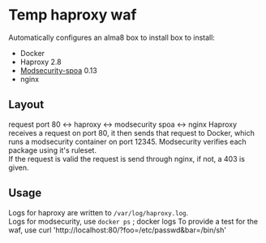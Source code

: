 # Temp haproxy waf

Automatically configures an alma8 box to install box to install:  

 * Docker
 * Haproxy 2.8
 * [Modsecurity-spoa](https://github.com/jcmoraisjr/modsecurity-spoa) 0.13
 * nginx

## Layout

request port 80 <-> haproxy <-> modsecurity spoa <-> nginx
Haproxy receives a request on port 80, it then sends that request to Docker, which runs a modsecurity container on port 12345. Modsecurity verifies each package using it's ruleset.    
If the request is valid the request is send through nginx, if not, a 403 is given.

## Usage

Logs for haproxy are written to `/var/log/haproxy.log`.  
Logs for modsecurity, use `docker ps` ; docker logs <container id>
To provide a test for the waf, use curl 'http://localhost:80/?foo=/etc/passwd&bar=/bin/sh'

